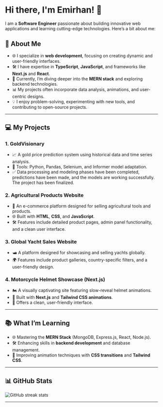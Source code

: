# Hi there, I'm Emirhan! 👋

I am a **Software Engineer** passionate about building innovative web applications and learning cutting-edge technologies. Here’s a bit about me:

## 🚀 About Me
- 🌐 I specialize in **web development**, focusing on creating dynamic and user-friendly interfaces.
- 🛠️ I have expertise in **TypeScript**, **JavaScript**, and frameworks like **Next.js** and **React**.
- 🌱 Currently, I’m diving deeper into the **MERN stack** and exploring backend technologies.
- 📊 My projects often incorporate data analysis, animations, and user-centric designs.
- 💡 I enjoy problem-solving, experimenting with new tools, and contributing to open-source projects.

---

## 💻 My Projects
### 1. GoldVisionary
- 📈 A gold price prediction system using historical data and time series analysis.
- 🔧 Tools: Python, Pandas, Selenium, and Informer model adaptation.
- ✅ Data processing and modeling phases have been completed, predictions have been made, and the models are working successfully. The project has been finalized.

### 2. Agricultural Products Website
- 🌾 An e-commerce platform designed for selling agricultural tools and products.
- 🌐 Built with **HTML**, **CSS**, and **JavaScript**.
- 🛠 Features include detailed product pages, admin panel functionality, and a clean user interface.

### 3. Global Yacht Sales Website
- 🛥️ A platform designed for showcasing and selling yachts globally.
- 🌍 Features include product galleries, country-specific filters, and a user-friendly design.

### 4. Motorcycle Helmet Showcase (Next.js)
- 🏍️ A visually captivating site featuring slow-reveal helmet animations.
- 🎨 Built with **Next.js** and **Tailwind CSS animations**.
- 🌟 Offers a clean, user-friendly interface.

---

## 📚 What I’m Learning
- 🌐 Mastering the **MERN Stack** (MongoDB, Express.js, React, Node.js).
- 🛠 Enhancing skills in **backend development** and database management.
- 🎨 Improving animation techniques with **CSS transitions** and **Tailwind CSS**.

---

## 📊 GitHub Stats
![GitHub streak stats](https://streak-stats.demolab.com/?user=emirhansobuoglu&theme=radical)

---


